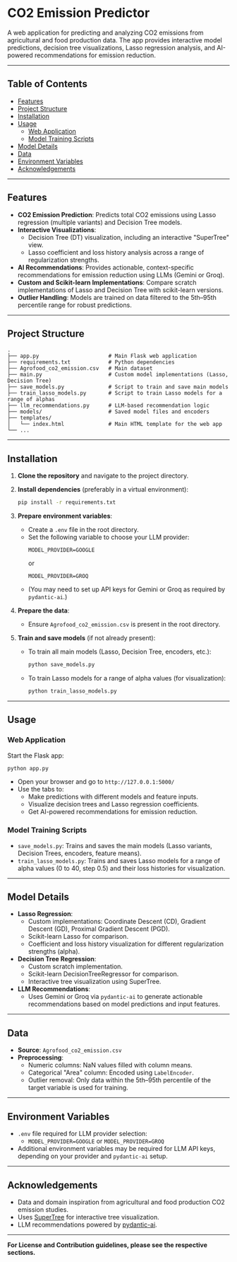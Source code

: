 # CO2 Emission Predictor

A web application for predicting and analyzing CO2 emissions from agricultural and food production data. The app provides interactive model predictions, decision tree visualizations, Lasso regression analysis, and AI-powered recommendations for emission reduction.

---

## Table of Contents

- [Features](#features)
- [Project Structure](#project-structure)
- [Installation](#installation)
- [Usage](#usage)
  - [Web Application](#web-application)
  - [Model Training Scripts](#model-training-scripts)
- [Model Details](#model-details)
- [Data](#data)
- [Environment Variables](#environment-variables)
- [Acknowledgements](#acknowledgements)

---

## Features

- **CO2 Emission Prediction**: Predicts total CO2 emissions using Lasso regression (multiple variants) and Decision Tree models.
- **Interactive Visualizations**:
  - Decision Tree (DT) visualization, including an interactive "SuperTree" view.
  - Lasso coefficient and loss history analysis across a range of regularization strengths.
- **AI Recommendations**: Provides actionable, context-specific recommendations for emission reduction using LLMs (Gemini or Groq).
- **Custom and Scikit-learn Implementations**: Compare scratch implementations of Lasso and Decision Tree with scikit-learn versions.
- **Outlier Handling**: Models are trained on data filtered to the 5th–95th percentile range for robust predictions.

---

## Project Structure

```
.
├── app.py                      # Main Flask web application
├── requirements.txt            # Python dependencies
├── Agrofood_co2_emission.csv   # Main dataset
├── main.py                     # Custom model implementations (Lasso, Decision Tree)
├── save_models.py              # Script to train and save main models
├── train_lasso_models.py       # Script to train Lasso models for a range of alphas
├── llm_recommendations.py      # LLM-based recommendation logic
├── models/                     # Saved model files and encoders
├── templates/
│   └── index.html              # Main HTML template for the web app
└── ...
```

---

## Installation

1. **Clone the repository** and navigate to the project directory.

2. **Install dependencies** (preferably in a virtual environment):

   ```bash
   pip install -r requirements.txt
   ```

3. **Prepare environment variables**:

   - Create a `.env` file in the root directory.
   - Set the following variable to choose your LLM provider:
     ```
     MODEL_PROVIDER=GOOGLE
     ```
     or
     ```
     MODEL_PROVIDER=GROQ
     ```
   - (You may need to set up API keys for Gemini or Groq as required by `pydantic-ai`.)

4. **Prepare the data**:

   - Ensure `Agrofood_co2_emission.csv` is present in the root directory.

5. **Train and save models** (if not already present):

   - To train all main models (Lasso, Decision Tree, encoders, etc.):
     ```bash
     python save_models.py
     ```
   - To train Lasso models for a range of alpha values (for visualization):
     ```bash
     python train_lasso_models.py
     ```

---

## Usage

### Web Application

Start the Flask app:

```bash
python app.py
```

- Open your browser and go to `http://127.0.0.1:5000/`
- Use the tabs to:
  - Make predictions with different models and feature inputs.
  - Visualize decision trees and Lasso regression coefficients.
  - Get AI-powered recommendations for emission reduction.

### Model Training Scripts

- `save_models.py`: Trains and saves the main models (Lasso variants, Decision Trees, encoders, feature means).
- `train_lasso_models.py`: Trains and saves Lasso models for a range of alpha values (0 to 40, step 0.5) and their loss histories for visualization.

---

## Model Details

- **Lasso Regression**:
  - Custom implementations: Coordinate Descent (CD), Gradient Descent (GD), Proximal Gradient Descent (PGD).
  - Scikit-learn Lasso for comparison.
  - Coefficient and loss history visualization for different regularization strengths (alpha).
- **Decision Tree Regression**:
  - Custom scratch implementation.
  - Scikit-learn DecisionTreeRegressor for comparison.
  - Interactive tree visualization using SuperTree.
- **LLM Recommendations**:
  - Uses Gemini or Groq via `pydantic-ai` to generate actionable recommendations based on model predictions and input features.

---

## Data

- **Source**: `Agrofood_co2_emission.csv`
- **Preprocessing**:
  - Numeric columns: NaN values filled with column means.
  - Categorical "Area" column: Encoded using `LabelEncoder`.
  - Outlier removal: Only data within the 5th–95th percentile of the target variable is used for training.

---

## Environment Variables

- `.env` file required for LLM provider selection:
  - `MODEL_PROVIDER=GOOGLE` or `MODEL_PROVIDER=GROQ`
- Additional environment variables may be required for LLM API keys, depending on your provider and `pydantic-ai` setup.

---

## Acknowledgements

- Data and domain inspiration from agricultural and food production CO2 emission studies.
- Uses [SuperTree](https://github.com/nhatthm/supertree) for interactive tree visualization.
- LLM recommendations powered by [pydantic-ai](https://github.com/pydantic/ai).

---

**For License and Contribution guidelines, please see the respective sections.** 